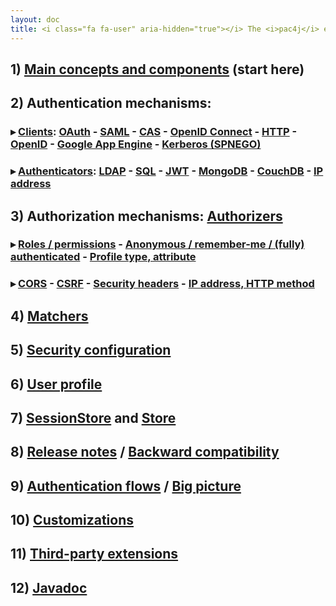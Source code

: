```yaml
---
layout: doc
title: <i class="fa fa-user" aria-hidden="true"></i> The <i>pac4j</i> engine/core documentation&#58;
---
```


## 1) [Main concepts and components](main-concepts-and-components.html) (start here)

## 2) Authentication mechanisms:

### &#9656; [Clients](clients.html): [OAuth](clients/oauth.html) - [SAML](clients/saml.html) - [CAS](clients/cas.html) - [OpenID Connect](clients/openid-connect.html) - [HTTP](clients/http.html) - [OpenID](clients/openid.html) - [Google App Engine](clients/google-app-engine.html) - [Kerberos (SPNEGO)](clients/kerberos.html)

### &#9656; [Authenticators](authenticators.html): [LDAP](authenticators/ldap.html) - [SQL](authenticators/sql.html) - [JWT](authenticators/jwt.html) - [MongoDB](authenticators/mongodb.html) - [CouchDB](authenticators/couchdb.html) - [IP address](authenticators/ip.html)

## 3) Authorization mechanisms: [Authorizers](authorizers.html)

### &#9656; [Roles / permissions](authorizers/profile-authorizers.html#roles--permissions) - [Anonymous / remember-me / (fully) authenticated](authorizers/profile-authorizers.html#authentication-levels) - [Profile type, attribute](authorizers/profile-authorizers.html#others)

### &#9656; [CORS](authorizers/web-authorizers.html#cors) - [CSRF](authorizers/web-authorizers.html#csrf) - [Security headers](authorizers/web-authorizers.html#security-headers) - [IP address, HTTP method](authorizers/web-authorizers.html#others)

## 4) [Matchers](matchers.html)

## 5) [Security configuration](config.html)

## 6) [User profile](user-profile.html)

## 7) [SessionStore](session-store.html) and [Store](store.html)

## 8) [Release notes](release-notes.html) / [Backward compatibility](backward-compatibility.html)

## 9) [Authentication flows](authentication-flows.html) / [Big picture](big-picture.html)

## 10) [Customizations](customizations.html)

## 11) [Third-party extensions](extensions.html)

## 12) [Javadoc](http://www.pac4j.org/apidocs/pac4j/2.0.0/index.html)
